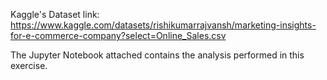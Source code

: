 Kaggle's Dataset link: https://www.kaggle.com/datasets/rishikumarrajvansh/marketing-insights-for-e-commerce-company?select=Online_Sales.csv

The Jupyter Notebook attached contains the analysis performed in this exercise.
